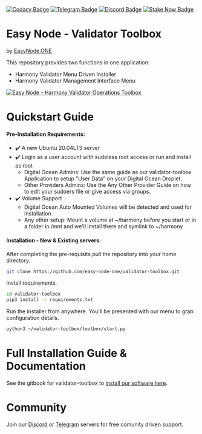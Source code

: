 [![Codacy Badge](https://api.codacy.com/project/badge/Grade/c023922143c04967bffb1a2469af938e)](https://app.codacy.com/gh/easy-node-one/validator-toolbox?utm_source=github.com&utm_medium=referral&utm_content=easy-node-one/validator-toolbox&utm_campaign=Badge_Grade_Settings)
[![Telegram Badge](https://img.shields.io/badge/chat-telegram-brightgreen)](https://t.me/easynodesupport)
[![Discord Badge](https://img.shields.io/badge/chat-discord-brightgreen)](https://discord.gg/babnYCEZ7Q)
[![Stake Now Badge](https://img.shields.io/badge/stake-harmony-brightgreen)](https://img.shields.io/badge/stake-here-brightgreen)


# Easy Node - Validator Toolbox
by [EasyNode.ONE](http://EasyNode.ONE "EasyNode.ONE")

This repository provides two functions in one application:
-   Harmony Validator Menu Driven Installer
-   Harmony Validator Management Interface Menu

[![Easy Node - Harmony Validator Operations Toolbox](http://img.youtube.com/vi/ydvMXFDrHwg/0.jpg)](http://www.youtube.com/watch?v=ydvMXFDrHwg "Easy Node - Harmony Validator Operations Toolbox")

# Quickstart Guide
#### Pre-Installation Requirements:
-   ✔️ A new Ubuntu 20.04LTS server
-   ✔️ Login as a user account with sudoless root access or run and install as root
	-   Digital Ocean Admins: Use the same guide as our validator-toolbox Application to setup "User Data" on your Digital Ocean Droplet.
	-   Other Providers Admins: Use the Any Other Provider Guide on how to edit your sudoers file or give access via groups.
-   ✔️ Volume Support
	-   Digital Ocean Auto Mounted Volumes will be detected and used for installation
	-   Any other setup: Mount a volume at ~/harmony before you start or in a folder in /mnt and we\'ll install there and symlink to ~/harmony

#### Installation - New & Existing servers:
After completing the pre-requisits pull the repository into your home directory.
```bash
git clone https://github.com/easy-node-one/validator-toolbox.git
```
Install requirements.
```bash
cd validator-toolbox
pip3 install -r requirements.txt
```
Run the installer from anywhere. You'll be presented with our menu to grab configuration details.
```bash
python3 ~/validator-toolbox/toolbox/start.py
```

# Full Installation Guide & Documentation
See the gitbook for validator-toolbox to [install our software here](https://validator-toolbox-guide.easynode.one/ "validator-toolbox gitbook guide").

# Community
Join our [Discord](https://discord.gg/babnYCEZ7Q "Discord") or [Telegram](https://t.me/easynodesupport "Telegram") servers for free comunity driven support.
